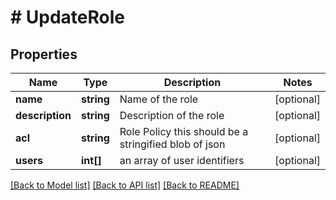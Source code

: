 # # UpdateRole

## Properties

Name | Type | Description | Notes
------------ | ------------- | ------------- | -------------
**name** | **string** | Name of the role | [optional] 
**description** | **string** | Description of the role | [optional] 
**acl** | **string** | Role Policy this should be a stringified blob of json | [optional] 
**users** | **int[]** | an array of user identifiers | [optional] 

[[Back to Model list]](../../README.md#documentation-for-models) [[Back to API list]](../../README.md#documentation-for-api-endpoints) [[Back to README]](../../README.md)


